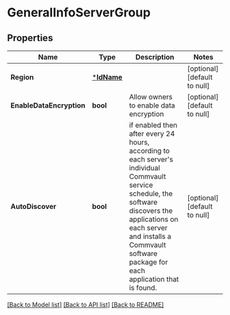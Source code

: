 # GeneralInfoServerGroup

## Properties
Name | Type | Description | Notes
------------ | ------------- | ------------- | -------------
**Region** | [***IdName**](IdName.md) |  | [optional] [default to null]
**EnableDataEncryption** | **bool** | Allow owners to enable data encryption | [optional] [default to null]
**AutoDiscover** | **bool** | if enabled then after every 24 hours, according to each server&#x27;s individual Commvault service schedule, the software discovers the applications on each server and installs a Commvault software package for each application that is found. | [optional] [default to null]

[[Back to Model list]](../README.md#documentation-for-models) [[Back to API list]](../README.md#documentation-for-api-endpoints) [[Back to README]](../README.md)


